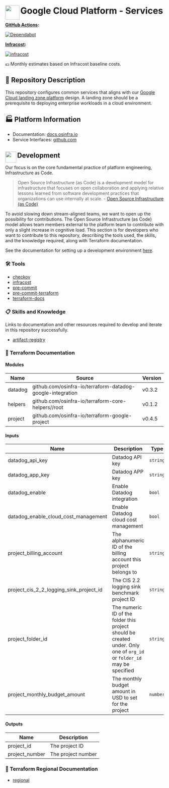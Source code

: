 # <img align="left" width="45" height="45" src="https://user-images.githubusercontent.com/1610100/196006051-0ce38983-ffc9-4d5d-bf41-1da0b5e0fd6e.png">Google Cloud Platform - Services

**[GitHub Actions](https://github.com/osinfra-io/google-cloud-services/actions):**

[![Dependabot](https://github.com/osinfra-io/google-cloud-services/actions/workflows/dependabot.yml/badge.svg)](https://github.com/osinfra-io/google-cloud-services/actions/workflows/dependabot.yml)

**[Infracost](https://www.infracost.io):**

[![infracost](https://img.shields.io/endpoint?url=https://dashboard.api.infracost.io/shields/json/cbeecfe3-576f-4553-984c-e451a575ee47/repos/a97cbc40-a50a-4371-9365-a89a1e4bb09a/branch/c27aeced-0f9b-4942-b28e-b03f70d107d6)](https://dashboard.infracost.io/org/osinfra-io/repos/a97cbc40-a50a-4371-9365-a89a1e4bb09a?tab=settings)

💵 Monthly estimates based on Infracost baseline costs.

## 📄 Repository Description

This repository configures common services that aligns with our [Google Cloud landing zone platform](https://docs.osinfra.io/google-cloud-platform/landing-zone) design. A landing zone should be a prerequisite to deploying enterprise workloads in a cloud environment.

## 🏭 Platform Information

- Documentation: [docs.osinfra.io](https://docs.osinfra.io/product-guides/google-cloud-platform/landing-zone/google-cloud-services)
- Service Interfaces: [github.com](https://github.com/osinfra-io/google-cloud-services/issues/new/choose)

## <img align="left" width="35" height="35" src="https://github.com/osinfra-io/github-organization-management/assets/1610100/39d6ae3b-ccc2-42db-92f1-276a5bc54e65"> Development

Our focus is on the core fundamental practice of platform engineering, Infrastructure as Code.

>Open Source Infrastructure (as Code) is a development model for infrastructure that focuses on open collaboration and applying relative lessons learned from software development practices that organizations can use internally at scale. - [Open Source Infrastructure (as Code)](https://www.osinfra.io)

To avoid slowing down stream-aligned teams, we want to open up the possibility for contributions. The Open Source Infrastructure (as Code) model allows team members external to the platform team to contribute with only a slight increase in cognitive load. This section is for developers who want to contribute to this repository, describing the tools used, the skills, and the knowledge required, along with Terraform documentation.

See the documentation for setting up a development environment [here](https://docs.osinfra.io/fundamentals/development-setup).

### 🛠️ Tools

- [checkov](https://github.com/bridgecrewio/checkov)
- [infracost](https://github.com/infracost/infracost)
- [pre-commit](https://github.com/pre-commit/pre-commit)
- [pre-commit-terraform](https://github.com/antonbabenko/pre-commit-terraform)
- [terraform-docs](https://github.com/terraform-docs/terraform-docs)

### 📋 Skills and Knowledge

Links to documentation and other resources required to develop and iterate in this repository successfully.

- [artifact-registry](https://cloud.google.com/artifact-registry/docs)

### 📓 Terraform Documentation

<!-- BEGIN_TF_DOCS -->


#### Modules

| Name | Source | Version |
|------|--------|---------|
| datadog | github.com/osinfra-io/terraform-datadog-google-integration | v0.3.2 |
| helpers | github.com/osinfra-io/terraform-core-helpers//root | v0.1.2 |
| project | github.com/osinfra-io/terraform-google-project | v0.4.5 |

#### Inputs

| Name | Description | Type | Default | Required |
|------|-------------|------|---------|:--------:|
| datadog\_api\_key | Datadog API key | `string` | n/a | yes |
| datadog\_app\_key | Datadog APP key | `string` | n/a | yes |
| datadog\_enable | Enable Datadog integration | `bool` | `false` | no |
| datadog\_enable\_cloud\_cost\_management | Enable Datadog cloud cost management | `bool` | `false` | no |
| project\_billing\_account | The alphanumeric ID of the billing account this project belongs to | `string` | `"01C550-A2C86B-B8F16B"` | no |
| project\_cis\_2\_2\_logging\_sink\_project\_id | The CIS 2.2 logging sink benchmark project ID | `string` | n/a | yes |
| project\_folder\_id | The numeric ID of the folder this project should be created under. Only one of `org_id` or `folder_id` may be specified | `string` | n/a | yes |
| project\_monthly\_budget\_amount | The monthly budget amount in USD to set for the project | `number` | `5` | no |

#### Outputs

| Name | Description |
|------|-------------|
| project\_id | The project ID |
| project\_number | The project number |
<!-- END_TF_DOCS -->

### 📓 Terraform Regional Documentation

- [regional](regional/README.md)
